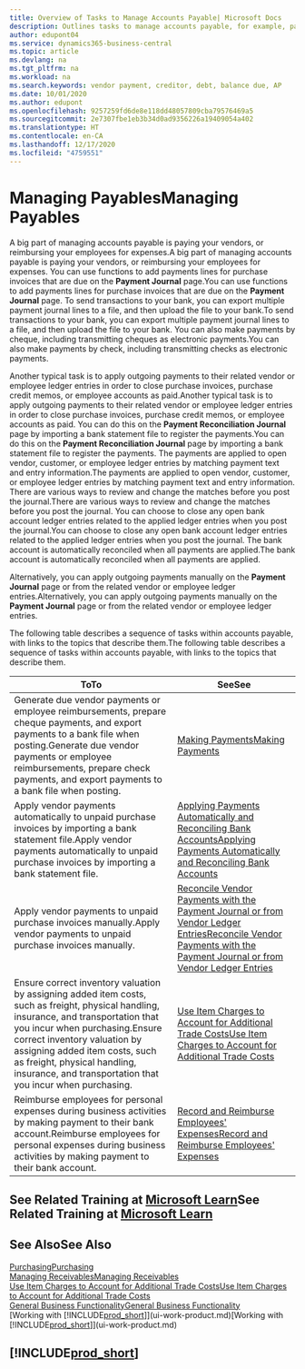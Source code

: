 ```yaml
---
title: Overview of Tasks to Manage Accounts Payable| Microsoft Docs
description: Outlines tasks to manage accounts payable, for example, paying creditors or applying outgoing payments to ledger entries to close invoices or credit memos.
author: edupont04
ms.service: dynamics365-business-central
ms.topic: article
ms.devlang: na
ms.tgt_pltfrm: na
ms.workload: na
ms.search.keywords: vendor payment, creditor, debt, balance due, AP
ms.date: 10/01/2020
ms.author: edupont
ms.openlocfilehash: 9257259fd6de8e118dd48057809cba79576469a5
ms.sourcegitcommit: 2e7307fbe1eb3b34d0ad9356226a19409054a402
ms.translationtype: HT
ms.contentlocale: en-CA
ms.lasthandoff: 12/17/2020
ms.locfileid: "4759551"
---
```

# <a name="managing-payables"></a><span data-ttu-id="1d48d-103">Managing Payables</span><span class="sxs-lookup"><span data-stu-id="1d48d-103">Managing Payables</span></span>

<span data-ttu-id="1d48d-104">A big part of managing accounts payable is paying your vendors, or reimbursing your employees for expenses.</span><span class="sxs-lookup"><span data-stu-id="1d48d-104">A big part of managing accounts payable is paying your vendors, or reimbursing your employees for expenses.</span></span> <span data-ttu-id="1d48d-105">You can use functions to add payments lines for purchase invoices that are due on the **Payment Journal** page.</span><span class="sxs-lookup"><span data-stu-id="1d48d-105">You can use functions to add payments lines for purchase invoices that are due on the **Payment Journal** page.</span></span> <span data-ttu-id="1d48d-106">To send transactions to your bank, you can export multiple payment journal lines to a file, and then upload the file to your bank.</span><span class="sxs-lookup"><span data-stu-id="1d48d-106">To send transactions to your bank, you can export multiple payment journal lines to a file, and then upload the file to your bank.</span></span> <span data-ttu-id="1d48d-107">You can also make payments by cheque, including transmitting cheques as electronic payments.</span><span class="sxs-lookup"><span data-stu-id="1d48d-107">You can also make payments by check, including transmitting checks as electronic payments.</span></span>

<span data-ttu-id="1d48d-108">Another typical task is to apply outgoing payments to their related vendor or employee ledger entries in order to close purchase invoices, purchase credit memos, or employee accounts as paid.</span><span class="sxs-lookup"><span data-stu-id="1d48d-108">Another typical task is to apply outgoing payments to their related vendor or employee ledger entries in order to close purchase invoices, purchase credit memos, or employee accounts as paid.</span></span> <span data-ttu-id="1d48d-109">You can do this on the **Payment Reconciliation Journal** page by importing a bank statement file to register the payments.</span><span class="sxs-lookup"><span data-stu-id="1d48d-109">You can do this on the **Payment Reconciliation Journal** page by importing a bank statement file to register the payments.</span></span> <span data-ttu-id="1d48d-110">The payments are applied to open vendor, customer, or employee ledger entries by matching payment text and entry information.</span><span class="sxs-lookup"><span data-stu-id="1d48d-110">The payments are applied to open vendor, customer, or employee ledger entries by matching payment text and entry information.</span></span> <span data-ttu-id="1d48d-111">There are various ways to review and change the matches before you post the journal.</span><span class="sxs-lookup"><span data-stu-id="1d48d-111">There are various ways to review and change the matches before you post the journal.</span></span> <span data-ttu-id="1d48d-112">You can choose to close any open bank account ledger entries related to the applied ledger entries when you post the journal.</span><span class="sxs-lookup"><span data-stu-id="1d48d-112">You can choose to close any open bank account ledger entries related to the applied ledger entries when you post the journal.</span></span> <span data-ttu-id="1d48d-113">The bank account is automatically reconciled when all payments are applied.</span><span class="sxs-lookup"><span data-stu-id="1d48d-113">The bank account is automatically reconciled when all payments are applied.</span></span>

<span data-ttu-id="1d48d-114">Alternatively, you can apply outgoing payments manually on the **Payment Journal** page or from the related vendor or employee ledger entries.</span><span class="sxs-lookup"><span data-stu-id="1d48d-114">Alternatively, you can apply outgoing payments manually on the **Payment Journal** page or from the related vendor or employee ledger entries.</span></span>

<span data-ttu-id="1d48d-115">The following table describes a sequence of tasks within accounts payable, with links to the topics that describe them.</span><span class="sxs-lookup"><span data-stu-id="1d48d-115">The following table describes a sequence of tasks within accounts payable, with links to the topics that describe them.</span></span>

| <span data-ttu-id="1d48d-116">To</span><span class="sxs-lookup"><span data-stu-id="1d48d-116">To</span></span> | <span data-ttu-id="1d48d-117">See</span><span class="sxs-lookup"><span data-stu-id="1d48d-117">See</span></span> |
| --- | --- |
| <span data-ttu-id="1d48d-118">Generate due vendor payments or employee reimbursements, prepare cheque payments, and export payments to a bank file when posting.</span><span class="sxs-lookup"><span data-stu-id="1d48d-118">Generate due vendor payments or employee reimbursements, prepare check payments, and export payments to a bank file when posting.</span></span> |[<span data-ttu-id="1d48d-119">Making Payments</span><span class="sxs-lookup"><span data-stu-id="1d48d-119">Making Payments</span></span>](payables-make-payments.md) |
| <span data-ttu-id="1d48d-120">Apply vendor payments automatically to unpaid purchase invoices by importing a bank statement file.</span><span class="sxs-lookup"><span data-stu-id="1d48d-120">Apply vendor payments automatically to unpaid purchase invoices by importing a bank statement file.</span></span> |[<span data-ttu-id="1d48d-121">Applying Payments Automatically and Reconciling Bank Accounts</span><span class="sxs-lookup"><span data-stu-id="1d48d-121">Applying Payments Automatically and Reconciling Bank Accounts</span></span>](receivables-apply-payments-auto-reconcile-bank-accounts.md) |
| <span data-ttu-id="1d48d-122">Apply vendor payments to unpaid purchase invoices manually.</span><span class="sxs-lookup"><span data-stu-id="1d48d-122">Apply vendor payments to unpaid purchase invoices manually.</span></span> |[<span data-ttu-id="1d48d-123">Reconcile Vendor Payments with the Payment Journal or from Vendor Ledger Entries</span><span class="sxs-lookup"><span data-stu-id="1d48d-123">Reconcile Vendor Payments with the Payment Journal or from Vendor Ledger Entries</span></span>](payables-how-apply-purchase-transactions-manually.md) |
|<span data-ttu-id="1d48d-124">Ensure correct inventory valuation by assigning added item costs, such as freight, physical handling, insurance, and transportation that you incur when purchasing.</span><span class="sxs-lookup"><span data-stu-id="1d48d-124">Ensure correct inventory valuation by assigning added item costs, such as freight, physical handling, insurance, and transportation that you incur when purchasing.</span></span>|[<span data-ttu-id="1d48d-125">Use Item Charges to Account for Additional Trade Costs</span><span class="sxs-lookup"><span data-stu-id="1d48d-125">Use Item Charges to Account for Additional Trade Costs</span></span>](payables-how-assign-item-charges.md)|
|<span data-ttu-id="1d48d-126">Reimburse employees for personal expenses during business activities by making payment to their bank account.</span><span class="sxs-lookup"><span data-stu-id="1d48d-126">Reimburse employees for personal expenses during business activities by making payment to their bank account.</span></span>|[<span data-ttu-id="1d48d-127">Record and Reimburse Employees' Expenses</span><span class="sxs-lookup"><span data-stu-id="1d48d-127">Record and Reimburse Employees' Expenses</span></span>](finance-how-record-reimburse-employee-expenses.md)|

## <a name="see-related-training-at-microsoft-learn"></a><span data-ttu-id="1d48d-128">See Related Training at [Microsoft Learn](/learn/paths/process-customer-vendor-payments-dynamics-365-business-central/)</span><span class="sxs-lookup"><span data-stu-id="1d48d-128">See Related Training at [Microsoft Learn](/learn/paths/process-customer-vendor-payments-dynamics-365-business-central/)</span></span>

## <a name="see-also"></a><span data-ttu-id="1d48d-129">See Also</span><span class="sxs-lookup"><span data-stu-id="1d48d-129">See Also</span></span>
[<span data-ttu-id="1d48d-130">Purchasing</span><span class="sxs-lookup"><span data-stu-id="1d48d-130">Purchasing</span></span>](purchasing-manage-purchasing.md)  
[<span data-ttu-id="1d48d-131">Managing Receivables</span><span class="sxs-lookup"><span data-stu-id="1d48d-131">Managing Receivables</span></span>](receivables-manage-receivables.md)  
[<span data-ttu-id="1d48d-132">Use Item Charges to Account for Additional Trade Costs</span><span class="sxs-lookup"><span data-stu-id="1d48d-132">Use Item Charges to Account for Additional Trade Costs</span></span>](payables-how-assign-item-charges.md)  
[<span data-ttu-id="1d48d-133">General Business Functionality</span><span class="sxs-lookup"><span data-stu-id="1d48d-133">General Business Functionality</span></span>](ui-across-business-areas.md)  
<span data-ttu-id="1d48d-134">[Working with [!INCLUDE[prod_short](includes/prod_short.md)]](ui-work-product.md)</span><span class="sxs-lookup"><span data-stu-id="1d48d-134">[Working with [!INCLUDE[prod_short](includes/prod_short.md)]](ui-work-product.md)</span></span>

## [!INCLUDE[prod_short](includes/free_trial_md.md)]  
